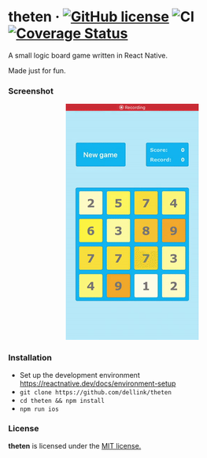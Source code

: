 # theten &middot; [![GitHub license](https://img.shields.io/badge/license-MIT-blue.svg)](https://github.com/dellink/theten/blob/master/LICENSE) ![CI](https://github.com/dellink/theten/workflows/CI/badge.svg) [![Coverage Status](https://coveralls.io/repos/github/dellink/theten/badge.svg?branch=master)](https://coveralls.io/github/dellink/theten?branch=master)

A small logic board game written in React Native.

Made just for fun.

### Screenshot

<p align="center">
  <img src="https://github.com/dellink/theten/blob/master/demo.gif" alt="Demo"/>
</p>

### Installation

- Set up the development environment https://reactnative.dev/docs/environment-setup
- `git clone https://github.com/dellink/theten`
- `cd theten && npm install`
- `npm run ios`

### License

**theten** is licensed under the [MIT license.](https://github.com/dellink/theten/blob/master/LICENSE)
